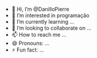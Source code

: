 - 👋 Hi, I’m @DanilloPierre
- 👀 I’m interested in programação 
- 🌱 I’m currently learning ... 
- 💞️ I’m looking to collaborate on ...
- 📫 How to reach me ...
- 😄 Pronouns: ...
- ⚡ Fun fact: ...

<!---
DanilloPierre/DanilloPierre is a ✨ special ✨ repository because its `README.md` (this file) appears on your GitHub profile.
You can click the Preview link to take a look at your changes.
--->
